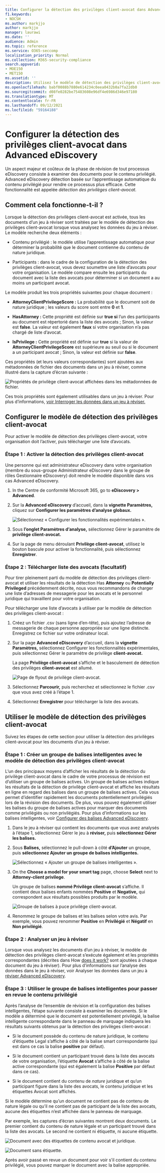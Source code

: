 ```yaml
---
title: Configurer la détection des privilèges client-avocat dans Advanced eDiscovery
f1.keywords:
- NOCSH
ms.author: markjjo
author: markjjo
manager: laurawi
ms.date: ''
audience: Admin
ms.topic: reference
ms.service: O365-seccomp
localization_priority: Normal
ms.collection: M365-security-compliance
search.appverid:
- MOE150
- MET150
ms.assetid: ''
description: Utilisez le modèle de détection des privilèges client-avocat pour utiliser la détection basée sur l’apprentissage automatique du contenu privilégié lors de l’examen du contenu dans Advanced eDiscovery cas.
ms.openlocfilehash: babf0088b7880e614234c0eea0432b0a7fa22db0
ms.sourcegitcommit: d08fe0282be75483608e96df4e6986d346e97180
ms.translationtype: MT
ms.contentlocale: fr-FR
ms.lasthandoff: 09/12/2021
ms.locfileid: "59164188"
---
```

# <a name="set-up-attorney-client-privilege-detection-in-advanced-ediscovery"></a>Configurer la détection des privilèges client-avocat dans Advanced eDiscovery

Un aspect majeur et coûteux de la phase de révision de tout processus eDiscovery consiste à examiner des documents pour le contenu privilégié. Advanced eDiscovery détection basée sur l’apprentissage automatique du contenu privilégié pour rendre ce processus plus efficace. Cette fonctionnalité est appelée *détection des privilèges client-avocat.*

## <a name="how-does-it-work"></a>Comment cela fonctionne-t-il ?

Lorsque la détection des privilèges client-avocat est activée, tous les documents d’un [](analyzing-data-in-review-set.md) jeu à réviser sont traitées par le modèle de détection des privilèges client-avocat lorsque vous analysez les données du jeu à réviser. Le modèle recherche deux éléments :

- Contenu privilégié : le modèle utilise l’apprentissage automatique pour déterminer la probabilité que le document contienne du contenu de nature juridique.

- Participants : dans le cadre de la configuration de la détection des privilèges client-avocat, vous devez soumettre une liste d’avocats pour votre organisation. Le modèle compare ensuite les participants du document avec la liste des avocats pour déterminer si un document a au moins un participant avocat.

Le modèle produit les trois propriétés suivantes pour chaque document :

- **AttorneyClientPrivilegeScore :** La probabilité que le document soit de nature juridique ; les valeurs du score sont entre **0** et **1**.

- **HasAttorney :** Cette propriété est définie sur **true si** l’un des participants au document est répertorié dans la liste des avocats ; Sinon, la valeur est **false**. La valeur est également **faux** si votre organisation n’a pas chargé de liste d’avocat.

- **IsPrivilege :** Cette propriété est définie sur **true** si la valeur de **AttorneyClientPrivilegeScore** est supérieure au seuil ou si le document a un participant avocat ;  Sinon, la valeur est définie sur **false**.

Ces propriétés (et leurs valeurs correspondantes) sont ajoutées aux métadonnées de fichier des documents dans un jeu à réviser, comme illustré dans la capture d’écran suivante :

![Propriétés de privilège client-avocat affichées dans les métadonnées de fichier.](../media/AeDAttorneyClientPrivilegeMetadata.png)

Ces trois propriétés sont également utilisables dans un jeu à réviser. Pour plus d’informations, [voir Interroger les données dans un jeu à réviser.](review-set-search.md)

## <a name="set-up-the-attorney-client-privilege-detection-model"></a>Configurer le modèle de détection des privilèges client-avocat

Pour activer le modèle de détection des privilèges client-avocat, votre organisation doit l’activer, puis télécharger une liste d’avocats.

### <a name="step-1-turn-on-attorney-client-privilege-detection"></a>Étape 1 : Activer la détection des privilèges client-avocat

Une personne qui est administrateur eDiscovery dans votre organisation (membre du sous-groupe Administrateur eDiscovery dans le groupe de rôles Gestionnaire eDiscovery) doit rendre le modèle disponible dans vos cas Advanced eDiscovery.

1. In the Centre de conformité Microsoft 365, go to **eDiscovery > Advanced**.

2. Sur la **Advanced eDiscovery** d’accueil, dans la **vignette Paramètres,** cliquez sur **Configurer les paramètres d’analyse globaux.**

   ![Sélectionnez « Configurer les fonctionnalités expérimentales ».](../media/AeDExperimentalFeatures.png)

3. Sous **l’onglet Paramètres d’analyse,** sélectionnez Gérer le paramètre de **privilège client-avocat.**

4. Sur la page de menu déroulant **Privilège client-avocat**, utilisez le bouton bascule pour activer la fonctionnalité, puis sélectionnez **Enregistrer**.

### <a name="step-2-upload-a-list-of-attorneys-optional"></a>Étape 2 : Télécharger liste des avocats (facultatif)

Pour tirer pleinement parti du modèle de détection des privilèges client-avocat et utiliser les résultats de la détection Has **Attorney** ou **Potentially Privileged** précédemment décrite, nous vous recommandons de charger une liste d’adresses de messagerie pour les avocats et le personnel juridique qui travaillent pour votre organisation. 

Pour télécharger une liste d’avocats à utiliser par le modèle de détection des privilèges client-avocat :

1. Créez un fichier .csv (sans ligne d’en-tête), puis ajoutez l’adresse de messagerie de chaque personne appropriée sur une ligne distincte. Enregistrez ce fichier sur votre ordinateur local.

2. Sur la page **Advanced eDiscovery** d’accueil, dans la **vignette Paramètres,** sélectionnez Configurer les fonctionnalités expérimentales, puis sélectionnez Gérer le paramètre de privilège **client-avocat.**

   La page **Privilège client-avocat** s’affiche et le basculement de détection des privilèges **client-avocat** est allumé.

   ![Page de flyout de privilège client-avocat.](../media/AeDUploadAttorneyList.png)

3. Sélectionnez **Parcourir,** puis recherchez et sélectionnez le fichier .csv que vous avez créé à l’étape 1.

4. Sélectionnez **Enregistrer** pour télécharger la liste des avocats.

## <a name="use-the-attorney-client-privilege-detection-model"></a>Utiliser le modèle de détection des privilèges client-avocat

Suivez les étapes de cette section pour utiliser la détection des privilèges client-avocat pour les documents d’un jeu à réviser.

### <a name="step-1-create-a-smart-tag-group-with-attorney-client-privilege-detection-model"></a>Étape 1 : Créer un groupe de balises intelligentes avec le modèle de détection des privilèges client-avocat

L’un des principaux moyens d’afficher les résultats de la détection du privilège client-avocat dans le cadre de votre processus de révision est d’utiliser un groupe de balises actives. Un groupe de balises actives indique les résultats de la détection de privilège client-avocat et affiche les résultats en ligne en regard des balises dans un groupe de balises actives. Cela vous permet d’identifier rapidement les documents potentiellement privilégiés lors de la révision des documents. De plus, vous pouvez également utiliser les balises du groupe de balises actives pour marquer des documents comme privilégiés ou non privilégiés. Pour plus d’informations sur les balises intelligentes, voir [Configurer des balises Advanced eDiscovery](smart-tags.md).

1. Dans le jeu à réviser qui contient les documents que vous avez analysés à l’étape 1, sélectionnez Gérer le jeu à **réviser,** puis **sélectionnez Gérer les balises.**
 
2. Sous **Balises,** sélectionnez le pull-down à côté **d’Ajouter** un groupe, puis **sélectionnez Ajouter un groupe de balises intelligentes.**

   ![Sélectionnez « Ajouter un groupe de balises intelligentes ».](../media/AeDCreateSmartTag.png)

3. On the **Choose a model for your smart tag** page, choose **Select** next to **Attorney-client privilege**.

   Un groupe de balises **nommé Privilège client-avocat** s’affiche. Il contient deux balises enfants nommées **Positive** et **Negative,** qui correspondent aux résultats possibles produits par le modèle.

   ![Groupe de balises à puce privilège client-avocat.](../media/AeDAttorneyClientSmartTagGroup.png)

3. Renommez le groupe de balises et les balises selon votre avis. Par exemple, vous pouvez renommer **Positive** en **Privilégié** et **Négatif** en **Non privilégié**.

### <a name="step-2-analyze-a-review-set"></a>Étape 2 : Analyser un jeu à réviser

Lorsque vous analysez les documents d’un jeu à réviser, le modèle de détection des privilèges client-avocat s’exécute également et les propriétés correspondantes (décrites dans How [does it work?](#how-does-it-work) sont ajoutées à chaque document du jeu à réviser). Pour plus d’informations sur l’analyse des données dans le jeu à réviser, voir Analyser les données dans un jeu à [réviser Advanced eDiscovery](analyzing-data-in-review-set.md).

### <a name="step-3-use-the-smart-tag-group-for-review-of-privileged-content"></a>Étape 3 : Utiliser le groupe de balises intelligentes pour passer en revue le contenu privilégié

Après l’analyse de l’ensemble de révision et la configuration des balises intelligentes, l’étape suivante consiste à examiner les documents. Si le modèle a déterminé que le document est  potentiellement privilégié, la balise intelligente correspondante dans le panneau de marquage indiquera les résultats suivants obtenus par la détection des privilèges client-avocat :

- Si le document possède du contenu de  nature juridique, le contenu d’étiquette Legal s’affiche à côté de la balise smart correspondante (qui est dans ce cas la balise **positive** par défaut).

- Si le document contient un participant trouvé dans la liste des avocats de votre organisation, l’étiquette **Avocat** s’affiche à côté de la balise active correspondante (qui est également la balise **Positive** par défaut dans ce cas).

- Si le document contient du contenu de *nature* juridique et qu’un  participant  figure dans la liste des avocats, le contenu juridique et les étiquettes Avocat sont affichés. 

Si le modèle détermine qu’un document ne contient pas de contenu de nature légale ou qu’il ne contient pas de participant de la liste des avocats, aucune des étiquettes n’est affichée dans le panneau de marquage.

Par exemple, les captures d’écran suivantes montrent deux documents. Le premier contient du contenu de nature légale et un participant trouvé dans la liste des avocats. Le second ne contient ni étiquette, ni aucune étiquette.

![Document avec des étiquettes de contenu avocat et juridique.](../media/AeDTaggingPanelLegalContentAttorney.png)

![Document sans étiquette.](../media/AeDTaggingPanelNegative.png)

Après avoir passé en revue un document pour voir s’il contient du contenu privilégié, vous pouvez marquer le document avec la balise appropriée.
